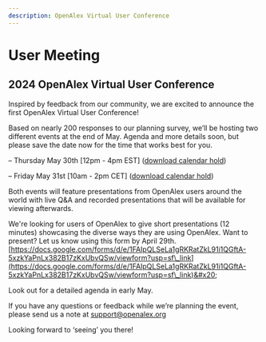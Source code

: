 ```yaml
---
description: OpenAlex Virtual User Conference
---
```


# User Meeting

## 2024 OpenAlex Virtual User Conference

Inspired by feedback from our community, we are excited to announce the first OpenAlex Virtual User Conference!

Based on nearly 200 responses to our planning survey, we’ll be hosting two different events at the end of May. Agenda and more details soon, but please save the date now for the time that works best for you.

– Thursday May 30th \[12pm - 4pm EST] ([download calendar hold](https://calendar.google.com/calendar/event?action=TEMPLATE\&tmeid=MmlpdWhjaHMwczNvcWkwZmxmb2dpNGhmaWQga3lsZUBvdXJyZXNlYXJjaC5vcmc\&tmsrc=kyle%40ourresearch.org))

– Friday May 31st  \[10am - 2pm CET] ([download calendar hold](https://calendar.google.com/calendar/event?action=TEMPLATE\&tmeid=NWQzZTZvdXB2ODMyMW5razJqMHVxb2g4YWkga3lsZUBvdXJyZXNlYXJjaC5vcmc\&tmsrc=kyle%40ourresearch.org))

Both events will feature presentations from OpenAlex users around the world with live Q\&A and recorded presentations that will be available for viewing afterwards.

We're looking for users of OpenAlex to give short presentations (12 minutes) showcasing the diverse ways they are using OpenAlex. Want to present? Let us know using this form by April 29th. [https://docs.google.com/forms/d/e/1FAIpQLSeLa1gRKRatZkL91i1QGftA-5xzkYaPnLx382B17zKxUbvQSw/viewform?usp=sf\_link](https://docs.google.com/forms/d/e/1FAIpQLSeLa1gRKRatZkL91i1QGftA-5xzkYaPnLx382B17zKxUbvQSw/viewform?usp=sf\_link)&#x20;

Look out for a detailed agenda in early May.

If you have any questions or feedback while we’re planning the event, please send us a note at [support@openalex.org](mailto:support@openalex.org)&#x20;

Looking forward to ‘seeing’ you there!
